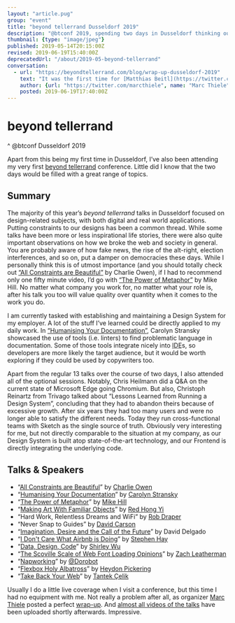```yaml
---
layout: "article.pug"
group: "event"
title: "beyond tellerrand Dusseldorf 2019"
description: "@btconf 2019, spending two days in Dusseldorf thinking outside the box."
thumbnail: {type: "image/jpeg"}
published: 2019-05-14T20:15:00Z
revised: 2019-06-19T15:40:00Z
deprecatedUrl: "/about/2019-05-beyond-tellerrand"
conversation:
  - url: "https://beyondtellerrand.com/blog/wrap-up-dusseldorf-2019"
    text: "It was the first time for [Matthias Beitl](https://twitter.com/cssence) to attend beyond tellerrand and he has written me a lovely email with nice feedback and pointed to his <a href=\"/2019/beyond-tellerrand\">blog post […]</a>. He has written about his favourite talks, but also about the Break Sessions of trivago, Microsoft and Mozilla. Nice to hear, that they are relevant to people. Thanks for the time to write this, Matthias!"
    author: {url: "https://twitter.com/marcthiele", name: "Marc Thiele"}
    posted: 2019-06-19T17:40:00Z
---
```


# beyond tellerrand
^ @btconf Dusseldorf 2019

Apart from this being my first time in Dusseldorf, I’ve also been attending my very first [beyond tellerrand](https://beyondtellerrand.com/) conference. Little did I know that the two days would be filled with a great range of topics.

## Summary

The majority of this year’s _beyond tellerrand_ talks in Dusseldorf focused on design-related subjects, with both digital and real world applications. Putting constraints to our designs has been a common thread. While some talks have been more or less inspirational life stories, there were also quite important observations on how we broke the web and society in general. You are probably aware of how fake news, the rise of the alt-right, election interferences, and so on, put a damper on democracies these days. While I personally think this is of utmost importance (and you should totally check out [“All Constraints are Beautiful”](https://vimeo.com/335856612) by Charlie Owen), if I had to recommend only one fifty minute video, I’d go with [“The Power of Metaphor”](https://vimeo.com/335857004) by Mike Hill. No matter what company you work for, no matter what your role is, after his talk you too will value quality over quantity when it comes to the work you do.

I am currently tasked with establishing and maintaining a Design System for my employer. A lot of the stuff I’ve learned could be directly applied to my daily work. In [“Humanising Your Documentation”](https://vimeo.com/335856815), Carolyn Stransky showcased the use of tools (i.e. linters) to find problematic language in documentation. Some of those tools integrate nicely into <abbr title="Integrated Development Environment">IDE</abbr>s, so developers are more likely the target audience, but it would be worth exploring if they could be used by copywriters too.

Apart from the regular 13 talks over the course of two days, I also attended all of the optional sessions. Notably, Chris Heilmann did a Q&A on the current state of Microsoft Edge going Chromium. But also, Christoph Reinartz from Trivago talked about “Lessons Learned from Running a Design System”, concluding that they had to abandon theirs because of excessive growth. After six years they had too many users and were no longer able to satisfy the different needs. Today they run cross-functional teams with Sketch as the single source of truth. Obviously very interesting for me, but not directly comparable to the situation at my company, as our Design System is built atop state-of-the-art technology, and our Frontend is directly integrating the underlying code.

<h2 id="talks">Talks &amp; Speakers</h2>

* “[All Constraints are Beautiful](https://vimeo.com/335856612)” by [Charlie Owen](https://twitter.com/sonniesedge)
* “[Humanising Your Documentation](https://vimeo.com/335856815)” by [Carolyn Stransky](https://twitter.com/carolstran)
* “[The Power of Metaphor](https://vimeo.com/335857004)” by [Mike Hill](https://twitter.com/_mikehilldesign)
* “[Making Art With Familiar Objects](https://vimeo.com/335918196)” by [Red Hong Yi](https://twitter.com/redhongyi)
* “Hard Work, Relentless Dreams and WiFi” by [Rob Draper](https://twitter.com/RobDraper1)
* “Never Snap to Guides” by [David Carson](https://twitter.com/d_carson_design)
* “[Imagination, Desire and the Call of the Future](https://vimeo.com/336041645)” by David Delgado
* “[I Don't Care What Airbnb is Doing](https://vimeo.com/336085876)” by [Stephen Hay](https://twitter.com/stephenhay)
* “[Data, Design, Code](https://vimeo.com/336086017)” by [Shirley Wu](https://twitter.com/sxywu)
* “[The Scoville Scale of Web Font Loading Opinions](https://vimeo.com/336091879*)” by [Zach Leatherman](https://twitter.com/zachleat)
* “[Napworking](https://vimeo.com/336148540)” by [@Dorobot](https://twitter.com/dorobot)
* “[Flexbox Holy Albatross](https://vimeo.com/336148765)” by [Heydon Pickering](https://twitter.com/heydonworks)
* “[Take Back Your Web](https://vimeo.com/336343886)” by [Tantek Çelik](https://twitter.com/t)

Usually I do a little live coverage when I visit a conference, but this time I had no equipment with me. Not really a problem after all, as organizer [Marc Thiele](https://twitter.com/marcthiele) posted a perfect [wrap-up](https://beyondtellerrand.com/blog/wrap-up-dusseldorf-2019). And [almost all videos of the talks](https://beyondtellerrand.com/events/dusseldorf-2019/speakers) have been uploaded shortly afterwards. Impressive.
